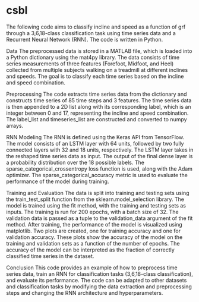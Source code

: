 # csbl

The following code aims to classify incline and speed as a function of grf through a 3,6,18-class classification task using time series data and 
a Recurrent Neural Network (RNN). The code is written in Python. 

Data
The preprocessed data is stored in a MATLAB file, which is loaded into a Python dictionary using the mat4py library. The data consists of time 
series measurements of three features (Forefoot, Midfoot, and Heel) collected from multiple subjects walking on a treadmill at different inclines 
and speeds. The goal is to classify each time series based on the incline and speed combination.

Preprocessing
The code extracts time series data from the dictionary and constructs time series of 85 time steps and 3 features. The time series data is 
then appended to a 2D list along with its corresponding label, which is an integer between 0 and 17, representing the incline and speed combination. 
The label_list and timeseries_list are constructed and converted to numpy arrays.

RNN Modeling
The RNN is defined using the Keras API from TensorFlow. The model consists of an LSTM layer with 64 units, followed by two fully connected layers
with 32 and 18 units, respectively. The LSTM layer takes in the reshaped time series data as input. The output of the final dense layer is a
probability distribution over the 18 possible labels. The sparse_categorical_crossentropy loss function is used, along with the Adam optimizer. 
The sparse_categorical_accuracy metric is used to evaluate the performance of the model during training.

Training and Evaluation
The data is split into training and testing sets using the train_test_split function from the sklearn.model_selection library. The model is trained using the fit method, with the training and testing sets as inputs. The training is run for 200 epochs, with a batch size of 32. The validation data is passed as a tuple to the validation_data argument of the fit method.
After training, the performance of the model is visualized using matplotlib. Two plots are created, one for training accuracy and one for validation accuracy. These plots show the accuracy of the model on the training and validation sets as a function of the number of epochs. The accuracy of the model can be interpreted as the fraction of correctly classified time series in the dataset.

Conclusion
This code provides an example of how to preprocess time series data, train an RNN for classification tasks (3,6,18-class classification), and evaluate its performance. The code can be adapted to other datasets and classification tasks by modifying the data extraction and preprocessing steps and changing the RNN architecture and hyperparameters.

